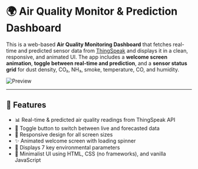 # 🌍 Air Quality Monitor & Prediction Dashboard

This is a web-based **Air Quality Monitoring Dashboard** that fetches real-time and predicted sensor data from [ThingSpeak](https://thingspeak.com/) and displays it in a clean, responsive, and animated UI. The app includes a **welcome screen animation**, **toggle between real-time and prediction**, and a **sensor status grid** for dust density, CO₂, NH₃, smoke, temperature, CO, and humidity.

![Preview](https://user-images.githubusercontent.com/your-username/project-preview.png) <!-- Optional: add a screenshot -->

---

## 🚀 Features

- 📊 Real-time & predicted air quality readings from ThingSpeak API
- 🔄 Toggle button to switch between live and forecasted data
- 🧭 Responsive design for all screen sizes
- ✨ Animated welcome screen with loading spinner
- 🧠 Displays 7 key environmental parameters
- 🎯 Minimalist UI using HTML, CSS (no frameworks), and vanilla JavaScript

